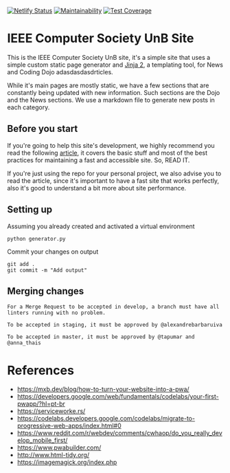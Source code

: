 [![Netlify Status](https://api.netlify.com/api/v1/badges/25d1f9af-bfec-4f6f-b521-28f17722360a/deploy-status)](https://app.netlify.com/sites/ieeecomputersociety/deploys)
[![Maintainability](https://api.codeclimate.com/v1/badges/1860d64afd80c3687fb6/maintainability)](https://codeclimate.com/github/IEEEComputerSocietyUNB/ieee-computer-society-unb/maintainability)
[![Test Coverage](https://api.codeclimate.com/v1/badges/1860d64afd80c3687fb6/test_coverage)](https://codeclimate.com/github/IEEEComputerSocietyUNB/ieee-computer-society-unb/test_coverage)

# IEEE Computer Society UnB Site

This is the IEEE Computer Society UnB site, it's a simple site that uses a simple
custom static page generator and [Jinja 2](http://jinja.palletsprojects.com/en/2.10.x/),
a templating tool, for News and Coding Dojo adasdasdasdrticles.

While it's main pages are mostly static, we have a few sections that are constantly
being updated with new information. Such sections are the Dojo and the News sections.
We use a markdown file to generate new posts in each category.

## Before you start

If you're going to help this site's development, we highly recommend you read the
following [article](https://markentier.tech/posts/2018/04/progressive-web-app/),
it covers the basic stuff and most of the best practices for maintaining a fast and
accessible site. So, READ IT.

If you're just using the repo for your personal project, we also advise you to
read the article, since it's important to have a fast site that works perfectly,
also it's good to understand a bit more about site performance.

## Setting up

Assuming you already created and activated a virtual environment 

```shell script
python generator.py
```

Commit your changes on output
```
git add .
git commit -m "Add output"
```

## Merging changes

```
For a Merge Request to be accepted in develop, a branch must have all linters running with no problem.

To be accepted in staging, it must be approved by @alexandrebarbaruiva

To be accepted in master, it must be approved by @tapumar and @anna_thais

```

# References

- https://mxb.dev/blog/how-to-turn-your-website-into-a-pwa/
- https://developers.google.com/web/fundamentals/codelabs/your-first-pwapp/?hl=pt-br
- https://serviceworke.rs/
- https://codelabs.developers.google.com/codelabs/migrate-to-progressive-web-apps/index.html#0
- https://www.reddit.com/r/webdev/comments/cwhaop/do_you_really_develop_mobile_first/
- https://www.pwabuilder.com/
- http://www.html-tidy.org/
- https://imagemagick.org/index.php
